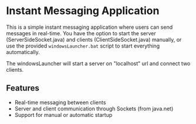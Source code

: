 # Instant Messaging Application

This is a simple instant messaging application where users can send messages in real-time. 
You have the option to start the server (ServerSideSocket.java) and clients (ClientSideSocket.java) manually, or use the provided `windowsLauncher.bat` script to start everything automatically.

The windowsLauncher will start a server on "localhost" url and connect two clients.

## Features
- Real-time messaging between clients
- Server and client communication through Sockets (from java.net)
- Support for manual or automatic startup
